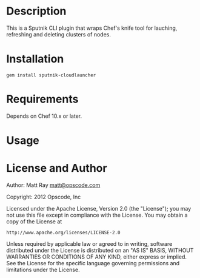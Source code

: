 Description
===========
This is a Sputnik CLI plugin that wraps Chef's knife tool for lauching, refreshing and deleting clusters of nodes.

# Installation #

```
gem install sputnik-cloudlauncher
```

Requirements
============
Depends on Chef 10.x or later.

Usage
=====

License and Author
==================
Author: Matt Ray <matt@opscode.com>

Copyright: 2012 Opscode, Inc

Licensed under the Apache License, Version 2.0 (the "License");
you may not use this file except in compliance with the License.
You may obtain a copy of the License at

    http://www.apache.org/licenses/LICENSE-2.0

Unless required by applicable law or agreed to in writing, software
distributed under the License is distributed on an "AS IS" BASIS,
WITHOUT WARRANTIES OR CONDITIONS OF ANY KIND, either express or implied.
See the License for the specific language governing permissions and
limitations under the License.
